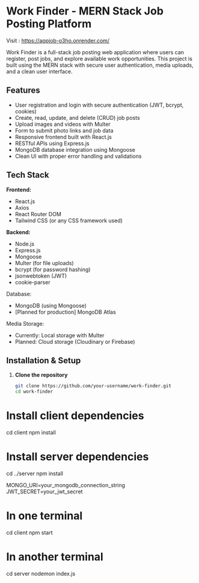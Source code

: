 # Work Finder - MERN Stack Job Posting Platform
Visit : https://appjob-o3ho.onrender.com/

Work Finder is a full-stack job posting web application where users can register, post jobs, and explore available work opportunities. This project is built using the MERN stack with secure user authentication, media uploads, and a clean user interface.

## Features

- User registration and login with secure authentication (JWT, bcrypt, cookies)
- Create, read, update, and delete (CRUD) job posts
- Upload images and videos with Multer
- Form to submit photo links and job data
- Responsive frontend built with React.js
- RESTful APIs using Express.js
- MongoDB database integration using Mongoose
- Clean UI with proper error handling and validations

## Tech Stack

**Frontend:**
- React.js
- Axios
- React Router DOM
- Tailwind CSS (or any CSS framework used)

**Backend:**
- Node.js
- Express.js
- Mongoose
- Multer (for file uploads)
- bcrypt (for password hashing)
- jsonwebtoken (JWT)
- cookie-parser

Database:
- MongoDB (using Mongoose)
- [Planned for production] MongoDB Atlas

Media Storage:
- Currently: Local storage with Multer
- Planned: Cloud storage (Cloudinary or Firebase)


## Installation & Setup

1. **Clone the repository**
   ```bash
   git clone https://github.com/your-username/work-finder.git
   cd work-finder


# Install client dependencies
cd client
npm install

# Install server dependencies
cd ../server
npm install


MONGO_URI=your_mongodb_connection_string
JWT_SECRET=your_jwt_secret



# In one terminal
cd client
npm start

# In another terminal
cd server
nodemon index.js
